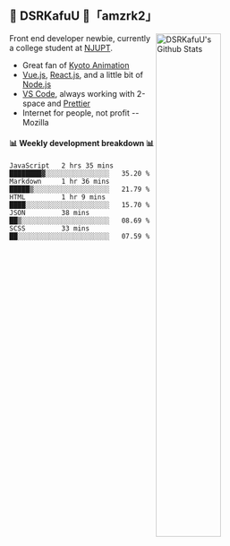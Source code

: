 ## 🍥 DSRKafuU 🍥「amzrk2」

<img align="right" alt="DSRKafuU's Github Stats" width="48%" src="https://github-readme-stats.vercel.app/api?username=amzrk2&count_private=true&show_icons=true&title_color=7793cc&icon_color=7793cc&text_color=595858&bg_color=ffffff" />

Front end developer newbie, currently a college student at [NJUPT](https://www.njupt.edu.cn).

- Great fan of [Kyoto Animation](https://www.kyotoanimation.co.jp)
- [Vue.js](https://vuejs.org), [React.js](https://reactjs.org), and a little bit of [Node.js](https://nodejs.org)
- [VS Code](https://code.visualstudio.com), always working with 2-space and [Prettier](https://prettier.io)
- Internet for people, not profit -- Mozilla

#### :bar_chart: Weekly development breakdown :bar_chart:

<!--START_SECTION:waka-->
```text
JavaScript   2 hrs 35 mins   ████████▓░░░░░░░░░░░░░░░░   35.20 % 
Markdown     1 hr 36 mins    █████▒░░░░░░░░░░░░░░░░░░░   21.79 % 
HTML         1 hr 9 mins     ████░░░░░░░░░░░░░░░░░░░░░   15.70 % 
JSON         38 mins         ██▒░░░░░░░░░░░░░░░░░░░░░░   08.69 % 
SCSS         33 mins         ██░░░░░░░░░░░░░░░░░░░░░░░   07.59 % 
```
<!--END_SECTION:waka-->
